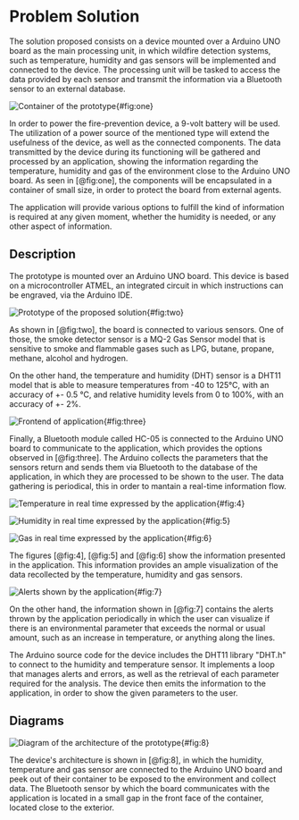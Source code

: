# Problem Solution

The solution proposed consists on a device mounted over a 
Arduino UNO board as the main processing unit, in which 
wildfire detection systems, such as temperature, 
humidity and gas sensors will be implemented and connected to 
the device. The processing unit will be tasked to access the 
data provided by each sensor and transmit the information via 
a Bluetooth sensor to an external database. 

![[Container of the prototype]()](images/prototype_closed.jpg){#fig:one}

In order to power the fire-prevention device, a 9-volt battery 
will be used. The utilization of a power source of the 
mentioned type will extend the usefulness of the device, as 
well as the connected components. The data transmitted by the 
device during its functioning will be gathered and processed 
by an application, showing the information regarding the 
temperature, humidity and gas of the environment close to the 
Arduino UNO board. As seen in [@fig:one], the components will be 
encapsulated in a container of small size, in order to protect 
the board from external agents.

The application will provide various options to fulfill the 
kind of information is required at any given moment, whether 
the humidity is needed, or any other aspect of information. 

## Description

The prototype is mounted over an Arduino UNO board. This 
device is based on a microcontroller ATMEL, an integrated 
circuit in which instructions can be engraved, via the Arduino 
IDE.

![Prototype of the proposed solution](images/prototype_open.jpg){#fig:two}

As shown in [@fig:two], the board is connected to various 
sensors. One of those, the smoke detector sensor is a MQ-2 Gas 
Sensor model that is sensitive to smoke and flammable gases 
such as LPG, butane, propane, methane, alcohol and hydrogen.


On the other hand, the temperature and humidity (DHT) sensor 
is a  DHT11 model that is able to measure temperatures from 
-40 to 125°C, with an accuracy of +- 0.5 °C, and relative 
humidity levels from 0 to 100\%, with an accuracy of +- 2\%.

![Frontend of application](images/application_portrait.jpg){#fig:three}

Finally, a Bluetooth module called HC-05 is connected to the 
Arduino UNO board to communicate to the application, which 
provides the options observed in [@fig:three]. The Arduino 
collects the parameters that the sensors return and sends them 
via Bluetooth to the database of the application, in which 
they are processed to be shown to the user. The data gathering 
is periodical, this in order to mantain a real-time 
information flow.

![Temperature in real time expressed by the application](images/application_temperature.jpg){#fig:4}

![Humidity in real time expressed by the application](images/application_humidity.jpg){#fig:5}

![Gas in real time expressed by the application](images/application_gas.jpg){#fig:6}

The figures [@fig:4], [@fig:5] and [@fig:6] show the information 
presented in the application. This information provides an ample 
visualization of the data recollected by the temperature, humidity 
and gas sensors.

![Alerts shown by the application](images/application_alerts.jpg){#fig:7}

On the other hand, the information shown in [@fig:7] contains the 
alerts thrown by the application periodically in which the user can 
visualize if there is an environmental parameter that exceeds the normal 
or usual amount, such as an increase in temperature, or anything along 
the lines.

The Arduino source code for the device includes the DHT11 
library "DHT.h" to connect to the humidity and temperature 
sensor. It implements a loop that manages alerts and errors, 
as well as the retrieval of each parameter required for the 
analysis. The device then emits the information to the 
application, in order to show the given parameters to the user.

## Diagrams

![Diagram of the architecture of the prototype](images/diagram.jpg){#fig:8}

The device's architecture is shown in [@fig:8], in which the humidity, temperature and gas sensor are connected 
to the Arduino UNO board and peek out of their container to be exposed to the environment and collect data. The 
Bluetooth sensor by which the board communicates with the application is located in a small gap in the front face 
of the container, located close to the exterior. 
